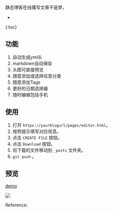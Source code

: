 静态博客在线攥写文章不是梦。

-   

{:toc}

## 功能

1.  自动生成yml头
1.  markdown自动保存
1.  头图可直接预览
1.  随意添加或选择任意分类
1.  随意添加Tags
1.  更好的日期选择器
1.  随时编辑包括手机

## 使用

1.  打开 `https://yourblogurl/pages/editor.html`。
1.  按照提示填写对应信息。
1.  点击 `CREATE FILE` 按钮。
1.  点击 `Download` 按钮。
1.  将下载的文件移动到 `_posts` 文件夹。
1.  `git push` 。

## 预览

[demo](https://blog.kejun.me/pages/editor.html)

![](https://ooo.0o0.ooo/2017/05/30/592d4280948fb.jpg)



Reference:


